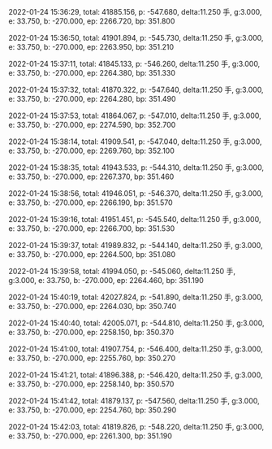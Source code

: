 2022-01-24 15:36:29, total: 41885.156, p: -547.680, delta:11.250 手, g:3.000, e: 33.750, b: -270.000, ep: 2266.720, bp: 351.800

2022-01-24 15:36:50, total: 41901.894, p: -545.730, delta:11.250 手, g:3.000, e: 33.750, b: -270.000, ep: 2263.950, bp: 351.210

2022-01-24 15:37:11, total: 41845.133, p: -546.260, delta:11.250 手, g:3.000, e: 33.750, b: -270.000, ep: 2264.380, bp: 351.330

2022-01-24 15:37:32, total: 41870.322, p: -547.640, delta:11.250 手, g:3.000, e: 33.750, b: -270.000, ep: 2264.280, bp: 351.490

2022-01-24 15:37:53, total: 41864.067, p: -547.010, delta:11.250 手, g:3.000, e: 33.750, b: -270.000, ep: 2274.590, bp: 352.700

2022-01-24 15:38:14, total: 41909.541, p: -547.040, delta:11.250 手, g:3.000, e: 33.750, b: -270.000, ep: 2269.760, bp: 352.100

2022-01-24 15:38:35, total: 41943.533, p: -544.310, delta:11.250 手, g:3.000, e: 33.750, b: -270.000, ep: 2267.370, bp: 351.460

2022-01-24 15:38:56, total: 41946.051, p: -546.370, delta:11.250 手, g:3.000, e: 33.750, b: -270.000, ep: 2266.190, bp: 351.570

2022-01-24 15:39:16, total: 41951.451, p: -545.540, delta:11.250 手, g:3.000, e: 33.750, b: -270.000, ep: 2266.700, bp: 351.530

2022-01-24 15:39:37, total: 41989.832, p: -544.140, delta:11.250 手, g:3.000, e: 33.750, b: -270.000, ep: 2264.500, bp: 351.080

2022-01-24 15:39:58, total: 41994.050, p: -545.060, delta:11.250 手, g:3.000, e: 33.750, b: -270.000, ep: 2264.460, bp: 351.190

2022-01-24 15:40:19, total: 42027.824, p: -541.890, delta:11.250 手, g:3.000, e: 33.750, b: -270.000, ep: 2264.030, bp: 350.740

2022-01-24 15:40:40, total: 42005.071, p: -544.810, delta:11.250 手, g:3.000, e: 33.750, b: -270.000, ep: 2258.150, bp: 350.370

2022-01-24 15:41:00, total: 41907.754, p: -546.400, delta:11.250 手, g:3.000, e: 33.750, b: -270.000, ep: 2255.760, bp: 350.270

2022-01-24 15:41:21, total: 41896.388, p: -546.420, delta:11.250 手, g:3.000, e: 33.750, b: -270.000, ep: 2258.140, bp: 350.570

2022-01-24 15:41:42, total: 41879.137, p: -547.560, delta:11.250 手, g:3.000, e: 33.750, b: -270.000, ep: 2254.760, bp: 350.290

2022-01-24 15:42:03, total: 41819.826, p: -548.220, delta:11.250 手, g:3.000, e: 33.750, b: -270.000, ep: 2261.300, bp: 351.190